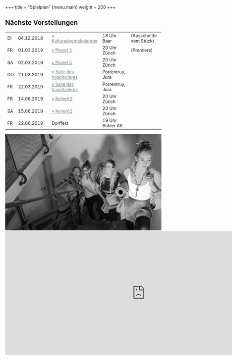 +++
title = "Spielplan"
[menu.main]
weight = 200
+++

<h2>Nächste Vorstellungen </h2>

<table>
 <tr><td>DI</td><td> 04.12.2018  </td> <td></td><td><a style="color:#758484" href=https://www.kulturadventskalender.ch/>
        &raquo; Kulturadventskalender</a></td><td> 18 Uhr Baar</td> <td>(Ausschnitte vom Stück)</td>

<tr><td>FR</td><td> 01.03.2019  </td> <td></td><td><a style="color:#758484" href=https://www.planet5.ch/>
        &raquo; Planet 5</a> </td><td>20 Uhr Zürich</td><td>(Premiere)</td>
<tr><td>SA</td><td>02.03.2019 </td><td></td><td><a style="color:#758484" href=https://www.planet5.ch/>
        &raquo; Planet 5</a></td><td> 20 Uhr Zürich</td></tr>
<tr> <td>DO</td> <td> 21.03.2019</td><td></td><td> <a style="color:#758484" href=http://cultureporrentruy.ch/> &raquo; Salle des hospitalières </a></td><td>Porrentruy, Jura </td></tr>
<tr><td>FR</td><td> 22.03.2019 </td><td></td><td><a style="color:#758484" href=http://cultureporrentruy.ch/> &raquo; Salle des hospitalières </a></td><td>Porrentruy, Jura </td></tr>
<tr><td>FR</td><td> 14.06.2019  </td> <td></td><td><a style="color:#758484" href=http://keller62.ch/>
        &raquo; Keller62</a> </td><td>20 Uhr Zürich</td>
<tr><td>SA</td><td> 15.06.2019  </td> <td></td><td><a style="color:#758484" href=http://keller62.ch/>
        &raquo; Keller62</a></td><td>20 Uhr Zürich</td>
<tr><td>FR</td><td> 22.06.2019  </td> <td></td><td>Dorffest </td><td>19 Uhr Bühler AR </td>
</table>

<center>
<img src="/images/gruppesw.jpg"/> </br></center>

<iframe src="https://docs.google.com/forms/d/e/1FAIpQLSeptiiz144lRfWmhwTHEU_WFj8NH-u18seaRWidvu9wBR1Pzw/viewform?embedded=true" width="900" height="400" frameborder="0" marginheight="0" marginwidth="0">Wird geladen...</iframe>
</br>